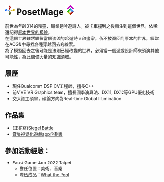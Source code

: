 # <img src="/Icon/Design/4Element.svg" Height="32" /> PosetMage <img src="/Icon/Transparent/POM.png" Height="32" />

前世為年齡314的精靈，職業是吟遊詩人，被卡車撞到之後轉生到這個世界。依稀還記得[原本世界的樣貌](https://posetmage.github.io)。  
在這個世界雖然繼續當個流浪的吟遊詩人和畫家，仍不放棄回到原本的世界，經常在ACGN中尋找各種穿越回去的線索。  
為了模擬回去之後可能是法則已經改變的世界，必須當一個遊戲設計師來預演其他可能性，為此儲備大量的[知識領域](https://github.com/QuantumNecro/Knowledge)。  


## 履歷
* 現任Qualcomm DSP CV工程師，擅長C++
* 前VIVE VR Graphics team，擅長圖學演算法、DX11, DX12等GPU優化技術
* 交大資工碩畢，碩論方向為Real-time Global Illumination

## 作品集
* (正在寫)[Siegel Battle](./Siegel%20Battle/)
* [音樂視覺化遊戲app企劃書](https://github.com/posetmage/-app-)


## 參加活動經驗：
* Faust Game Jam 2022 Taipei
  * 擔任位置：美術、音樂
  * 隊伍成品：[What the Pool](https://yanagiragi.itch.io/what-the-pool)
